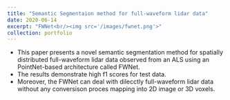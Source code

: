 ```yaml
---
title: "Semantic Segmentaion method for full-waveform lidar data"
date: 2020-06-14
excerpt: "FWNet<br/><img src='/images/fwnet.png'>"
collection: portfolio
---
```


* This paper presents a novel semantic segmentation method for spatially distributed full-waveform lidar data observed from an ALS using an PointNet-based architecture called FWNet. 
* The results demonstrate high f1 scores for test data.
* Moreover, the FWNet can deal with dilecctly full-waveform lidar data without any conversison proces mapping into 2D image or 3D voxels. 


